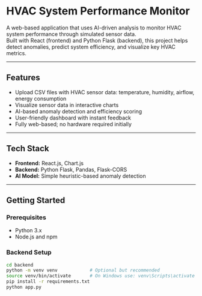 # HVAC System Performance Monitor

A web-based application that uses AI-driven analysis to monitor HVAC system performance through simulated sensor data.  
Built with React (frontend) and Python Flask (backend), this project helps detect anomalies, predict system efficiency, and visualize key HVAC metrics.

---

## Features

- Upload CSV files with HVAC sensor data: temperature, humidity, airflow, energy consumption  
- Visualize sensor data in interactive charts  
- AI-based anomaly detection and efficiency scoring  
- User-friendly dashboard with instant feedback  
- Fully web-based; no hardware required initially  

---

## Tech Stack

- **Frontend:** React.js, Chart.js  
- **Backend:** Python Flask, Pandas, Flask-CORS  
- **AI Model:** Simple heuristic-based anomaly detection  

---

## Getting Started

### Prerequisites

- Python 3.x  
- Node.js and npm  

### Backend Setup

```bash
cd backend
python -m venv venv            # Optional but recommended
source venv/bin/activate       # On Windows use: venv\Scripts\activate
pip install -r requirements.txt
python app.py

